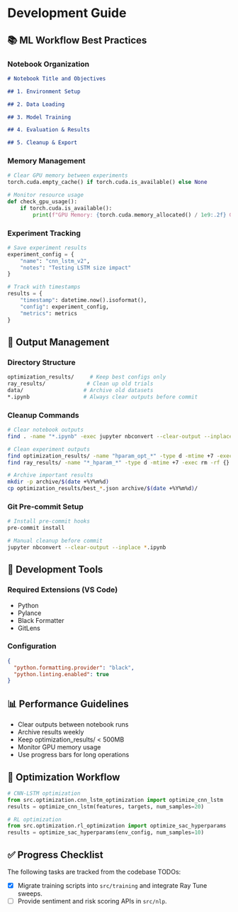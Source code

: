 # Development Guide

## 📚 ML Workflow Best Practices

### Notebook Organization

```markdown
# Notebook Title and Objectives

## 1. Environment Setup

## 2. Data Loading

## 3. Model Training

## 4. Evaluation & Results

## 5. Cleanup & Export
```

### Memory Management

```python
# Clear GPU memory between experiments
torch.cuda.empty_cache() if torch.cuda.is_available() else None

# Monitor resource usage
def check_gpu_usage():
    if torch.cuda.is_available():
        print(f"GPU Memory: {torch.cuda.memory_allocated() / 1e9:.2f} GB")
```

### Experiment Tracking

```python
# Save experiment results
experiment_config = {
    "name": "cnn_lstm_v2",
    "notes": "Testing LSTM size impact"
}

# Track with timestamps
results = {
    "timestamp": datetime.now().isoformat(),
    "config": experiment_config,
    "metrics": metrics
}
```

## 🧹 Output Management

### Directory Structure

```bash
optimization_results/     # Keep best configs only
ray_results/             # Clean up old trials
data/                   # Archive old datasets
*.ipynb                 # Always clear outputs before commit
```

### Cleanup Commands

```bash
# Clear notebook outputs
find . -name "*.ipynb" -exec jupyter nbconvert --clear-output --inplace {} +

# Clean experiment outputs
find optimization_results/ -name "hparam_opt_*" -type d -mtime +7 -exec rm -rf {} +
find ray_results/ -name "*_hparam_*" -type d -mtime +7 -exec rm -rf {} +

# Archive important results
mkdir -p archive/$(date +%Y%m%d)
cp optimization_results/best_*.json archive/$(date +%Y%m%d)/
```

### Git Pre-commit Setup

```bash
# Install pre-commit hooks
pre-commit install

# Manual cleanup before commit
jupyter nbconvert --clear-output --inplace *.ipynb
```

## 🔧 Development Tools

### Required Extensions (VS Code)

- Python
- Pylance
- Black Formatter
- GitLens

### Configuration

```json
{
  "python.formatting.provider": "black",
  "python.linting.enabled": true
}
```

## 📊 Performance Guidelines

- Clear outputs between notebook runs
- Archive results weekly
- Keep optimization_results/ < 500MB
- Monitor GPU memory usage
- Use progress bars for long operations

## 🚀 Optimization Workflow

```python
# CNN-LSTM optimization
from src.optimization.cnn_lstm_optimization import optimize_cnn_lstm
results = optimize_cnn_lstm(features, targets, num_samples=20)

# RL optimization
from src.optimization.rl_optimization import optimize_sac_hyperparams
results = optimize_sac_hyperparams(env_config, num_samples=10)
```

## ✅ Progress Checklist

The following tasks are tracked from the codebase TODOs:

- [x] Migrate training scripts into `src/training` and integrate Ray Tune sweeps.
- [ ] Provide sentiment and risk scoring APIs in `src/nlp`.
